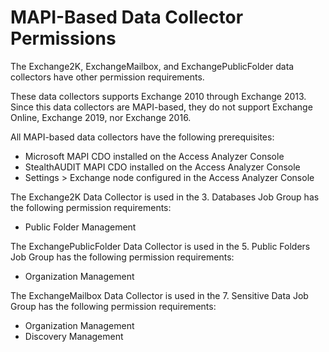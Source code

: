 # MAPI-Based Data Collector Permissions

The Exchange2K, ExchangeMailbox, and ExchangePublicFolder data collectors have other permission requirements.

These data collectors supports Exchange 2010 through Exchange 2013. Since this data collectors are MAPI-based, they do not support Exchange Online, Exchange 2019, nor Exchange 2016.

All MAPI-based data collectors have the following prerequisites:

- Microsoft MAPI CDO installed on the Access Analyzer Console
- StealthAUDIT MAPI CDO installed on the Access Analyzer Console
- Settings > Exchange node configured in the Access Analyzer Console

The Exchange2K Data Collector is used in the 3. Databases Job Group has the following permission requirements:

- Public Folder Management

The ExchangePublicFolder Data Collector is used in the 5. Public Folders Job Group has the following permission requirements:

- Organization Management

The ExchangeMailbox Data Collector is used in the 7. Sensitive Data Job Group has the following permission requirements:

- Organization Management
- Discovery Management
